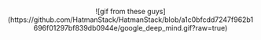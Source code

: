 
<p align="center">
![gif from these guys](https://github.com/HatmanStack/HatmanStack/blob/a1c0bfcdd7247f962b1696f01297bf839db0944e/google_deep_mind.gif?raw=true)
</p>

